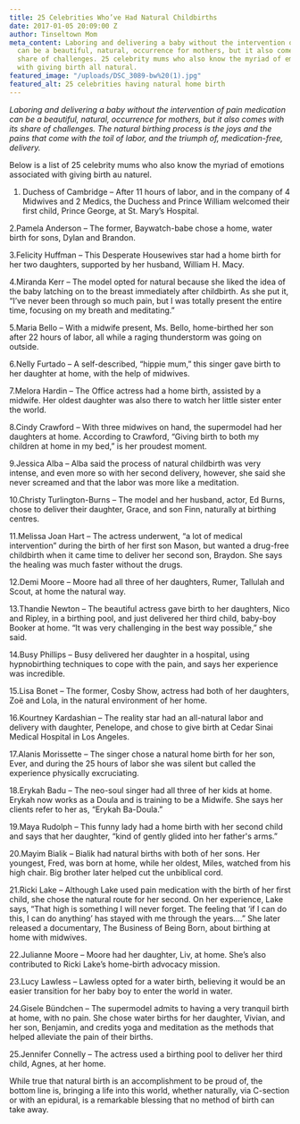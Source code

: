 ```yaml
---
title: 25 Celebrities Who’ve Had Natural Childbirths
date: 2017-01-05 20:09:00 Z
author: Tinseltown Mom
meta_content: Laboring and delivering a baby without the intervention of pain medication
  can be a beautiful, natural, occurrence for mothers, but it also comes with its
  share of challenges. 25 celebrity mums who also know the myriad of emotions associated
  with giving birth all natural.
featured_image: "/uploads/DSC_3089-bw%20(1).jpg"
featured_alt: 25 celebrities having natural home birth
---
```


*Laboring and delivering a baby without the intervention of pain medication can be a beautiful, natural, occurrence for mothers, but it also comes with its share of challenges. The natural birthing process is the joys and the pains that come with the toil of labor, and the triumph of, medication-free, delivery.*

Below is a list of 25 celebrity mums who also know the myriad of emotions associated with giving birth au naturel.

1. Duchess of Cambridge – After 11 hours of labor, and in the company of 4 Midwives and 2 Medics, the Duchess and Prince William welcomed their first child, Prince George, at St. Mary’s Hospital.  

2.Pamela Anderson – The former, Baywatch-babe chose a home, water birth for sons, Dylan and Brandon.

3.Felicity Huffman – This Desperate Housewives star had a home birth for her two daughters, supported by her husband, William H. Macy.

4.Miranda Kerr – The model opted for natural because she liked the idea of the baby latching on to the breast immediately after childbirth.  As she put it, “I’ve never been through so much pain, but I was totally present the entire time, focusing on my breath and meditating.”

5.Maria Bello – With a midwife present, Ms. Bello, home-birthed her son after 22 hours of labor, all while a raging thunderstorm was going on outside.

6.Nelly Furtado – A self-described, “hippie mum,” this singer gave birth to her daughter at home, with the help of midwives.

7.Melora Hardin – The Office actress had a home birth, assisted by a midwife.  Her oldest daughter was also there to watch her little sister enter the world.

8.Cindy Crawford – With three midwives on hand, the supermodel had her daughters at home.  According to Crawford, “Giving birth to both my children at home in my bed,” is her proudest moment.

9.Jessica Alba – Alba said the process of natural childbirth was very intense, and even more so with her second delivery, however, she said she never screamed and that the labor was more like a meditation.

10.Christy Turlington-Burns – The model and her husband, actor, Ed Burns, chose to deliver their daughter, Grace, and son Finn, naturally at birthing centres.

11.Melissa Joan Hart – The actress underwent, “a lot of medical intervention” during the birth of her first son Mason, but wanted a drug-free childbirth when it came time to deliver her second son, Braydon.  She says the healing was much faster without the drugs.

12.Demi Moore – Moore had all three of her daughters, Rumer, Tallulah and Scout, at home the natural way.

13.Thandie Newton – The beautiful actress gave birth to her daughters, Nico and Ripley, in a birthing pool, and just delivered her third child, baby-boy Booker at home. “It was very challenging in the best way possible,” she said.

14.Busy Phillips – Busy delivered her daughter in a hospital, using hypnobirthing techniques to cope with the pain, and says her experience was incredible.

15.Lisa Bonet – The former, Cosby Show, actress had both of her daughters, Zoë and Lola, in the natural environment of her home.

16.Kourtney Kardashian – The reality star had an all-natural labor and delivery with daughter, Penelope, and chose to give birth at Cedar Sinai Medical Hospital in Los Angeles.

17.Alanis Morissette – The singer chose a natural home birth for her son, Ever, and during the 25 hours of labor she was silent but called the experience physically excruciating.

18.Erykah Badu – The neo-soul singer had all three of her kids at home.  Erykah now works as a Doula and is training to be a Midwife.  She says her clients refer to her as, “Erykah Ba-Doula.”

19.Maya Rudolph – This funny lady had a home birth with her second child and says that her daughter, “kind of gently glided into her father's arms.”

20.Mayim Bialik – Bialik had natural births with both of her sons.  Her youngest, Fred, was born at home, while her oldest, Miles, watched from his high chair.  Big brother later helped cut the unbiblical cord.

21.Ricki Lake – Although Lake used pain medication with the birth of her first child, she chose the natural route for her second.  On her experience, Lake says, “That high is something I will never forget. The feeling that ‘if I can do this, I can do anything’ has stayed with me through the years….” She later released a documentary, The Business of Being Born, about birthing at home with midwives.

22.Julianne Moore – Moore had her daughter, Liv, at home.  She’s also contributed to Ricki Lake’s home-birth advocacy mission.

23.Lucy Lawless – Lawless opted for a water birth, believing it would be an easier transition for her baby boy to enter the world in water.

24.Gisele Bündchen – The supermodel admits to having a very tranquil birth at home, with no pain.  She chose water births for her daughter, Vivian, and her son, Benjamin, and credits yoga and meditation as the methods that helped alleviate the pain of their births.

25.Jennifer Connelly – The actress used a birthing pool to deliver her third child, Agnes, at her home.

While true that natural birth is an accomplishment to be proud of, the bottom line is, bringing a life into this world, whether naturally, via C-section or with an epidural, is a remarkable blessing that no method of birth can take away.
